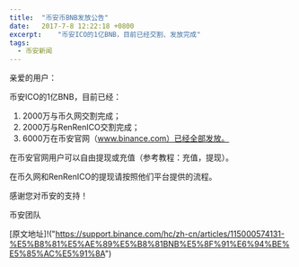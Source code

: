 ```yaml
---
title:  "币安币BNB发放公告"
date:   2017-7-8 12:22:18 +0800
excerpt:	"币安ICO的1亿BNB，目前已经交割、发放完成"
tags:
  - 币安新闻
---
```


亲爱的用户：

币安ICO的1亿BNB，目前已经：

1. 2000万与币久网交割完成；
2. 2000万与RenRenICO交割完成；
2. 6000万在币安官网（www.binance.com）已经全部发放。

在币安官网用户可以自由提现或充值（参考教程：充值，提现）。

在币久网和RenRenICO的提现请按照他们平台提供的流程。


感谢您对币安的支持！


币安团队

[原文地址]!("https://support.binance.com/hc/zh-cn/articles/115000574131-%E5%B8%81%E5%AE%89%E5%B8%81BNB%E5%8F%91%E6%94%BE%E5%85%AC%E5%91%8A")

